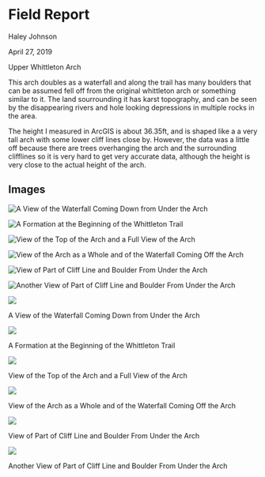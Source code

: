 # Field Report
<p>Haley Johnson<p>
<p>April 27, 2019<p>
<p>Upper Whittleton Arch<p>
<p>This arch doubles as a waterfall and along the trail has many boulders that can be assumed fell off from the original whittleton arch or something similar to it. The land sourrounding it has karst topography, and can be seen by the disappearing rivers and hole looking depressions in multiple rocks in the area.<p>
<p>The height I measured in ArcGIS is about 36.35ft, and is shaped like a a very tall arch with some lower cliff lines close by. However, the data was a little off because there are trees overhanging the arch and the surrounding clifflines so it is very hard to get very accurate data, although the height is very close to the actual height of the arch.<p>

## Images
![A View of the Waterfall Coming Down from Under the Arch](https://hrjo227.github.io/rrg/basemap_1/images_of_arch/waterfall_view.jpg)

![A Formation at the Beginning of the Whittleton Trail](https://hrjo227.github.io/rrg/basemap_1/images_of_arch/trail_formation.jpg)

![View of the Top of the Arch and a Full View of the Arch](https://hrjo227.github.io/rrg/basemap_1/images_of_arch/view_outside.jpg)

![View of the Arch as a Whole and of the Waterfall Coming Off the Arch](https://hrjo227.github.io/rrg/basemap_1/images_of_arch/view_outside_2.jpg)

![View of Part of Cliff Line and Boulder From Under the Arch](https://hrjo227.github.io/rrg/basemap_1/images_of_arch/view_under.jpg)

![Another View of Part of Cliff Line and Boulder From Under the Arch](https://hrjo227.github.io/rrg/basemap_1/images_of_arch/view_under_2.jpg)

<img src="https://hrjo227.github.io/rrg/basemap_1/images_of_arch/waterfall_view.jpg" class="max-image-width">
        <p class="linkbox">A View of the Waterfall Coming Down from Under the Arch</p>

<img src="https://hrjo227.github.io/rrg/basemap_1/images_of_arch/trail_formation.jpg" class="max-image-width">
        <p class="linkbox">A Formation at the Beginning of the Whittleton Trail</p>

<img src="https://hrjo227.github.io/rrg/basemap_1/images_of_arch/view_outside.jpg" class="max-image-width">
        <p class="linkbox">View of the Top of the Arch and a Full View of the Arch</p>

<img src="https://hrjo227.github.io/rrg/basemap_1/images_of_arch/view_outside_2.jpg" class="max-image-width">
        <p class="linkbox">View of the Arch as a Whole and of the Waterfall Coming Off the Arch</p>

<img src="https://hrjo227.github.io/rrg/basemap_1/images_of_arch/view_under.jpg" class="max-image-width">
        <p class="linkbox">View of Part of Cliff Line and Boulder From Under the Arch</p>

<img src="https://hrjo227.github.io/rrg/basemap_1/images_of_arch/view_under_2.jpg" class="max-image-width">
        <p class="linkbox">Another View of Part of Cliff Line and Boulder From Under the Arch</p>